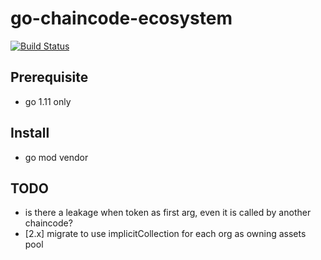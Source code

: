 # go-chaincode-ecosystem

[![Build Status](https://travis-ci.com/MediConCenHK/go-chaincode-ecosystem.svg?branch=master)](https://travis-ci.com/MediConCenHK/go-chaincode-ecosystem)
## Prerequisite
- go 1.11 only
## Install
- go mod vendor

## TODO
- is there a leakage when token as first arg, even it is called by another chaincode?
- [2.x] migrate to use implicitCollection for each org as owning assets pool 